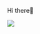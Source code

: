 Hi there👋

![](https://github-readme-stats.vercel.app/api/top-langs/?username=ppppppsmash&layout=compact&theme=dark)
